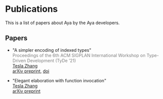 # Publications

This is a list of papers about Aya by the Aya developers.

## Papers

[Tesla Zhang]: https://personal.psu.edu/yqz5714

- "A simpler encoding of indexed types"<br>
  <font color="gray">Proceedings of the 6th ACM SIGPLAN International Workshop on Type-Driven Development (TyDe ’21)</font><br>
  [Tesla Zhang]<br>
  [arXiv preprint](https://arxiv.org/abs/2103.15408), [doi](https://doi.org/10.1145/3471875.3472991)

- "Elegant elaboration with function invocation"<br>
  [Tesla Zhang]<br>
  [arXiv preprint](https://arxiv.org/abs/2105.14840)
